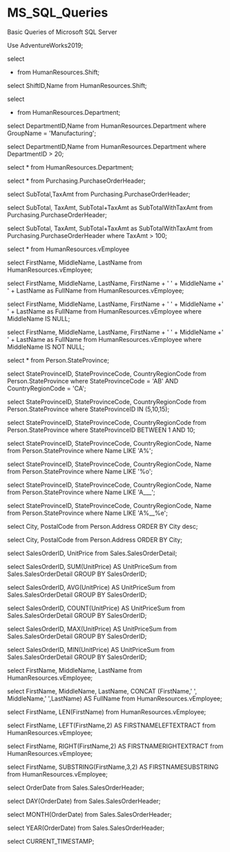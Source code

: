 # MS_SQL_Queries
Basic Queries of Microsoft SQL Server

Use AdventureWorks2019;





select 
* from HumanResources.Shift;

select ShiftID,Name
from HumanResources.Shift;

select
* from HumanResources.Department;

select DepartmentID,Name
 from HumanResources.Department where GroupName = 'Manufacturing';

 select DepartmentID,Name
 from HumanResources.Department where DepartmentID > 20;

 select *
 from HumanResources.Department;

 select *
 from Purchasing.PurchaseOrderHeader;

 select SubTotal,TaxAmt 
 from Purchasing.PurchaseOrderHeader;

 select SubTotal, TaxAmt, SubTotal+TaxAmt as SubTotalWithTaxAmt
 from Purchasing.PurchaseOrderHeader;

 select SubTotal, TaxAmt, SubTotal+TaxAmt as SubTotalWithTaxAmt
 from Purchasing.PurchaseOrderHeader where TaxAmt > 100;

 select *
 from HumanResources.vEmployee

 select FirstName, MiddleName, LastName 
 from HumanResources.vEmployee;

 select FirstName, MiddleName, LastName, FirstName + ' ' + MiddleName +' ' + LastName as FullName 
 from HumanResources.vEmployee;


 select FirstName, MiddleName, LastName, FirstName + ' ' + MiddleName +' ' + LastName as FullName 
 from HumanResources.vEmployee 
 where MiddleName IS NULL;

 select FirstName, MiddleName, LastName, FirstName + ' ' + MiddleName +' ' + LastName as FullName 
 from HumanResources.vEmployee 
 where MiddleName IS NOT NULL;

 select *
 from Person.StateProvince;

 select StateProvinceID, StateProvinceCode, CountryRegionCode
 from Person.StateProvince 
 where StateProvinceCode = 'AB' AND CountryRegionCode = 'CA';

 select StateProvinceID, StateProvinceCode, CountryRegionCode
 from Person.StateProvince 
 where StateProvinceID IN (5,10,15);

 select StateProvinceID, StateProvinceCode, CountryRegionCode
 from Person.StateProvince 
 where StateProvinceID BETWEEN 1 AND 10;

 select StateProvinceID, StateProvinceCode, CountryRegionCode, Name
 from Person.StateProvince 
 where Name LIKE 'A%';

 select StateProvinceID, StateProvinceCode, CountryRegionCode, Name
 from Person.StateProvince 
 where Name LIKE '%o';

 select StateProvinceID, StateProvinceCode, CountryRegionCode, Name
 from Person.StateProvince 
 where Name LIKE 'A___';

 select StateProvinceID, StateProvinceCode, CountryRegionCode, Name
 from Person.StateProvince 
 where Name LIKE 'A%__%e';

 select City, PostalCode
 from Person.Address 
 ORDER BY City desc;

 select City, PostalCode
 from Person.Address 
 ORDER BY City;

 select SalesOrderID, UnitPrice
 from Sales.SalesOrderDetail;

 select SalesOrderID, SUM(UnitPrice) AS UnitPriceSum
 from Sales.SalesOrderDetail 
 GROUP BY SalesOrderID;

 select SalesOrderID, AVG(UnitPrice) AS UnitPriceSum
 from Sales.SalesOrderDetail 
 GROUP BY SalesOrderID;

 select SalesOrderID, COUNT(UnitPrice) AS UnitPriceSum
 from Sales.SalesOrderDetail 
 GROUP BY SalesOrderID;

 select SalesOrderID, MAX(UnitPrice) AS UnitPriceSum
 from Sales.SalesOrderDetail 
 GROUP BY SalesOrderID;

 select SalesOrderID, MIN(UnitPrice) AS UnitPriceSum
 from Sales.SalesOrderDetail 
 GROUP BY SalesOrderID;

 select FirstName, MiddleName, LastName 
 from HumanResources.vEmployee;

 select FirstName, MiddleName, LastName, CONCAT (FirstName,' ', MiddleName,' ',LastName) AS FullName
 from HumanResources.vEmployee;

 select FirstName, LEN(FirstName)
 from HumanResources.vEmployee;

 select FirstName, LEFT(FirstName,2) AS FIRSTNAMELEFTEXTRACT
 from HumanResources.vEmployee;

 select FirstName, RIGHT(FirstName,2) AS FIRSTNAMERIGHTEXTRACT
 from HumanResources.vEmployee;

 select FirstName, SUBSTRING(FirstName,3,2) AS FIRSTNAMESUBSTRING
 from HumanResources.vEmployee;

 select OrderDate
 from Sales.SalesOrderHeader;

 select DAY(OrderDate)
 from Sales.SalesOrderHeader;

 select MONTH(OrderDate)
 from Sales.SalesOrderHeader;

 select YEAR(OrderDate)
 from Sales.SalesOrderHeader;

 select CURRENT_TIMESTAMP;



